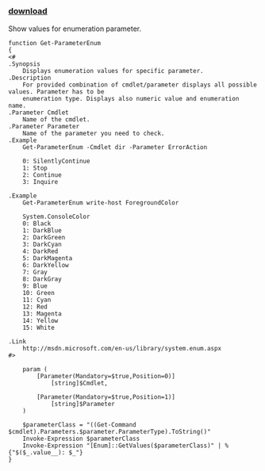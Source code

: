 ﻿---
pid:            1720
parent:         0
children:       
poster:         Makovec
title:          
date:           2010-03-24 09:40:34
description:    Show values for enumeration parameter.
format:         posh
---

# 

### [download](1720.ps1)  

Show values for enumeration parameter.

```posh
function Get-ParameterEnum
{
<#
.Synopsis
    Displays enumeration values for specific parameter.
.Description
    For provided combination of cmdlet/parameter displays all possible values. Parameter has to be
    enumeration type. Displays also numeric value and enumeration name.
.Parameter Cmdlet
    Name of the cmdlet.
.Parameter Parameter
    Name of the parameter you need to check.
.Example
    Get-ParameterEnum -Cmdlet dir -Parameter ErrorAction
    
    0: SilentlyContinue
    1: Stop
    2: Continue
    3: Inquire
    
.Example
    Get-ParameterEnum write-host ForegroundColor
    
    System.ConsoleColor
    0: Black
    1: DarkBlue
    2: DarkGreen
    3: DarkCyan
    4: DarkRed
    5: DarkMagenta
    6: DarkYellow
    7: Gray
    8: DarkGray
    9: Blue
    10: Green
    11: Cyan
    12: Red
    13: Magenta
    14: Yellow
    15: White 
    
.Link
    http://msdn.microsoft.com/en-us/library/system.enum.aspx           
#>

    param (
        [Parameter(Mandatory=$true,Position=0)]
            [string]$Cmdlet,
            
        [Parameter(Mandatory=$true,Position=1)]
            [string]$Parameter
    )

    $parameterClass = "((Get-Command $cmdlet).Parameters.$parameter.ParameterType).ToString()"
    Invoke-Expression $parameterClass
    Invoke-Expression "[Enum]::GetValues($parameterClass)" | % {"$($_.value__): $_"}
}
```
